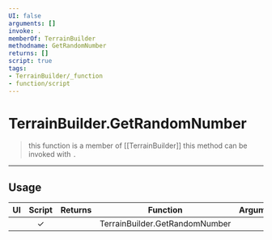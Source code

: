 ```yaml
---
UI: false
arguments: []
invoke: .
memberOf: TerrainBuilder
methodname: GetRandomNumber
returns: []
script: true
tags:
- TerrainBuilder/_function
- function/script
---
```

# TerrainBuilder.GetRandomNumber
> this function is a member of [[TerrainBuilder]]
> this method can be invoked with `.`
-----
## Usage
|  UI | Script | Returns | Function | Arguments |
|:---:|:------:|-------:|:--------:|:---------|
| |✓||TerrainBuilder.GetRandomNumber||
